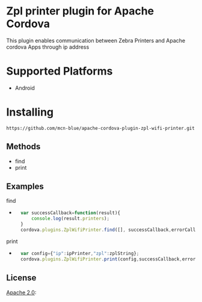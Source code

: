 # Zpl printer plugin for Apache Cordova

This plugin enables communication between Zebra Printers and Apache cordova Apps through ip address


# Supported Platforms 

- Android

# Installing

	https://github.com/mcn-blue/apache-cordova-plugin-zpl-wifi-printer.git

## Methods

- find
- print

## Examples
find
- ```js
	var successCallback=function(result){
		console.log(result.printers);
	}
	cordova.plugins.ZplWifiPrinter.find([], successCallback,errorCallback);
	```		
print
- ```js
	var config={"ip":ipPrinter,"zpl":zplString};
	cordova.plugins.ZplWifiPrinter.print(config,successCallback,errorCallback);
	```

## License
[Apache 2.0](https://opensource.org/licenses/Apache-2.0):

